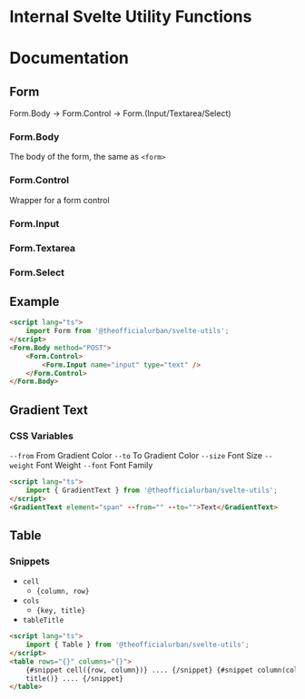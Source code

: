 # Internal Svelte Utility Functions

# Documentation

## Form

Form.Body -> Form.Control -> Form.(Input/Textarea/Select)

### Form.Body

The body of the form, the same as `<form>`

### Form.Control

Wrapper for a form control

### Form.Input

### Form.Textarea

### Form.Select

## Example

```html
<script lang="ts">
	import Form from '@theofficialurban/svelte-utils';
</script>
<Form.Body method="POST">
	<Form.Control>
		<Form.Input name="input" type="text" />
	</Form.Control>
</Form.Body>
```

## Gradient Text

### CSS Variables

`--from` From Gradient Color
`--to` To Gradient Color
`--size` Font Size
`--weight` Font Weight
`--font` Font Family

```html
<script lang="ts">
	import { GradientText } from '@theofficialurban/svelte-utils';
</script>
<GradientText element="span" --from="" --to="">Text</GradientText>
```

## Table

### Snippets

- `cell`
  - `{column, row}`
- `cols`
  - `{key, title}`
- `tableTitle`

```html
<script lang="ts">
	import { Table } from '@theofficialurban/svelte-utils';
</script>
<table rows="{}" columns="{}">
	{#snippet cell({row, column})} .... {/snippet} {#snippet column(col)} .... {/snippet} {#snippet
	title()} .... {/snippet}
</table>
```
